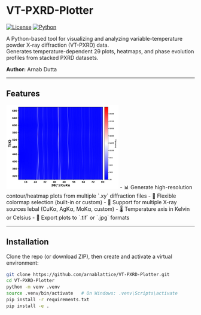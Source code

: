 # VT-PXRD-Plotter

[![License](https://img.shields.io/badge/license-MIT-blue.svg)](LICENSE)
[![Python](https://img.shields.io/badge/python-3.8%2B-blue.svg)](https://www.python.org/downloads/)

A Python-based tool for visualizing and analyzing variable-temperature powder X-ray diffraction (VT-PXRD) data.  
Generates temperature-dependent 2θ plots, heatmaps, and phase evolution profiles from stacked PXRD datasets.

**Author:** Arnab Dutta

---

## Features
<img src="https://github.com/arnablattice/VT-PXRD-Plotter/blob/de023f7ab2b6aecff608d1a6a518e558c0b86c9f/example/heatmap_plot.jpg?raw=true" width="300">
- 📊 Generate high-resolution contour/heatmap plots from multiple `.xy` diffraction files  
- 🎨 Flexible colormap selection (built-in or custom)  
- 🔬 Support for multiple X-ray sources lebal (CuKα, AgKα, MoKα, custom)  
- 🌡 Temperature axis in Kelvin or Celsius  
- 💾 Export plots to `.tif` or `.jpg` formats  

---

## Installation

Clone the repo (or download ZIP), then create and activate a virtual environment:

```bash
git clone https://github.com/arnablattice/VT-PXRD-Plotter.git
cd VT-PXRD-Plotter
python -m venv .venv
source .venv/bin/activate   # On Windows: .venv\Scripts\activate
pip install -r requirements.txt
pip install -e .

